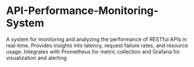 # API-Performance-Monitoring-System
A system for monitoring and analyzing the performance of RESTful APIs in real-time. Provides insights into latency, request failure rates, and resource usage. Integrates with Prometheus for metric collection and Grafana for visualization and alerting.
